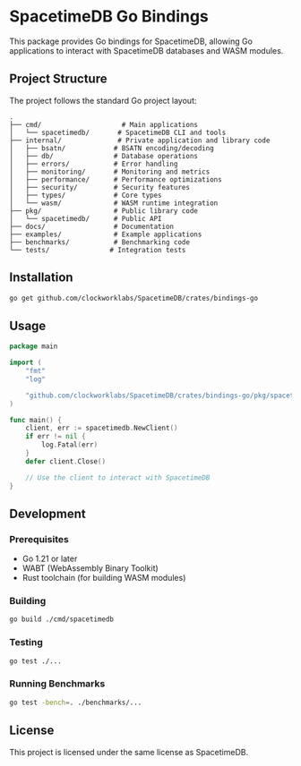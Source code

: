 # SpacetimeDB Go Bindings

This package provides Go bindings for SpacetimeDB, allowing Go applications to interact with SpacetimeDB databases and WASM modules.

## Project Structure

The project follows the standard Go project layout:

```
.
├── cmd/                    # Main applications
│   └── spacetimedb/       # SpacetimeDB CLI and tools
├── internal/              # Private application and library code
│   ├── bsatn/            # BSATN encoding/decoding
│   ├── db/               # Database operations
│   ├── errors/           # Error handling
│   ├── monitoring/       # Monitoring and metrics
│   ├── performance/      # Performance optimizations
│   ├── security/         # Security features
│   ├── types/            # Core types
│   └── wasm/             # WASM runtime integration
├── pkg/                  # Public library code
│   └── spacetimedb/      # Public API
├── docs/                 # Documentation
├── examples/             # Example applications
├── benchmarks/           # Benchmarking code
└── tests/               # Integration tests
```

## Installation

```bash
go get github.com/clockworklabs/SpacetimeDB/crates/bindings-go
```

## Usage

```go
package main

import (
    "fmt"
    "log"

    "github.com/clockworklabs/SpacetimeDB/crates/bindings-go/pkg/spacetimedb"
)

func main() {
    client, err := spacetimedb.NewClient()
    if err != nil {
        log.Fatal(err)
    }
    defer client.Close()

    // Use the client to interact with SpacetimeDB
}
```

## Development

### Prerequisites

- Go 1.21 or later
- WABT (WebAssembly Binary Toolkit)
- Rust toolchain (for building WASM modules)

### Building

```bash
go build ./cmd/spacetimedb
```

### Testing

```bash
go test ./...
```

### Running Benchmarks

```bash
go test -bench=. ./benchmarks/...
```

## License

This project is licensed under the same license as SpacetimeDB. 